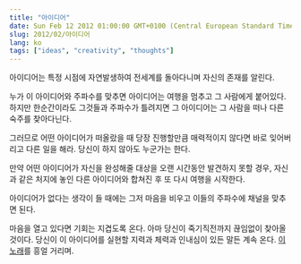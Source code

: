 ```yaml
---
title: "아이디어"
date: Sun Feb 12 2012 01:00:00 GMT+0100 (Central European Standard Time)
slug: 2012/02/아이디어
lang: ko
tags: ["ideas", "creativity", "thoughts"]
---
```


아이디어는 특정 시점에 자연발생하여 전세계를 돌아다니며 자신의 존재를 알린다.

누가 이 아이디어와 주파수를 맞추면 아이디어는 여행을 멈추고 그 사람에게 붙어있다. 하지만 한순간이라도 그것들과 주파수가 틀려지면 그 아이디어는 그 사람을 떠나 다른 숙주를 찾아다닌다.

그러므로 어떤 아이디어가 떠올랐을 때 당장 진행할만큼 매력적이지 않다면 바로 잊어버리고 다른 일을 해라. 당신이 하지 않아도 누군가는 한다.

만약 어떤 아이디어가 자신을 완성해줄 대상을 오랜 시간동안 발견하지 못할 경우, 자신과 같은 처지에 놓인 다른 아이디어와 합쳐진 후 또 다시 여행을 시작한다.

아이디어가 없다는 생각이 들 때에는 그저 마음을 비우고 이들의 주파수에 채널을 맞추면 된다.

마음을 열고 있다면 기회는 지겹도록 온다. 아마 당신이 죽기직전까지 끊임없이 찾아올 것이다. 당신이 이 아이디어를 실현할 지력과 체력과 인내심이 있든 말든 계속 온다. [이 노래](http://www.youtube.com/watch?v=qR-SlkUgCRg)를 흥얼 거리며.
